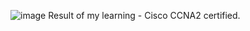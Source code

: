 ![image](https://github.com/AntonBangoura/Cisco_CCNA_2_Documentation/assets/103506746/45f39e00-f431-451c-9957-51b45a7dcfba)
Result of my learning - Cisco CCNA2 certified.
